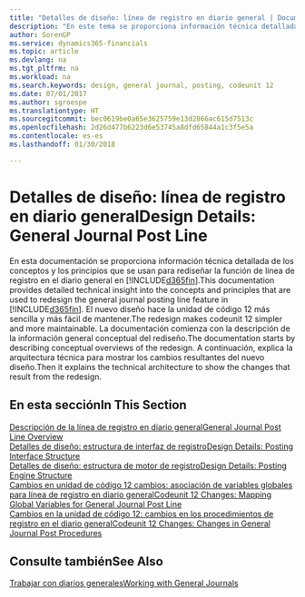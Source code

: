 ```yaml
---
title: "Detalles de diseño: línea de registro en diario general | Documentos de Microsoft"
description: "En este tema se proporciona información técnica detallada de los conceptos y los principios que se usan para rediseñar la función de línea de registro en el diario general en Finance and Operations, Business edition."
author: SorenGP
ms.service: dynamics365-financials
ms.topic: article
ms.devlang: na
ms.tgt_pltfrm: na
ms.workload: na
ms.search.keywords: design, general journal, posting, codeunit 12
ms.date: 07/01/2017
ms.author: sgroespe
ms.translationtype: HT
ms.sourcegitcommit: bec0619be0a65e3625759e13d2866ac615d7513c
ms.openlocfilehash: 2d26d477b6223d6e53745a8dfd65844a1c3f5e5a
ms.contentlocale: es-es
ms.lasthandoff: 01/30/2018

---
```

# <a name="design-details-general-journal-post-line"></a><span data-ttu-id="ac664-103">Detalles de diseño: línea de registro en diario general</span><span class="sxs-lookup"><span data-stu-id="ac664-103">Design Details: General Journal Post Line</span></span>
<span data-ttu-id="ac664-104">En esta documentación se proporciona información técnica detallada de los conceptos y los principios que se usan para rediseñar la función de línea de registro en el diario general en [!INCLUDE[d365fin](includes/d365fin_md.md)].</span><span class="sxs-lookup"><span data-stu-id="ac664-104">This documentation provides detailed technical insight into the concepts and principles that are used to redesign the general journal posting line feature in [!INCLUDE[d365fin](includes/d365fin_md.md)].</span></span> <span data-ttu-id="ac664-105">El nuevo diseño hace la unidad de código 12 más sencilla y más fácil de mantener.</span><span class="sxs-lookup"><span data-stu-id="ac664-105">The redesign makes codeunit 12 simpler and more maintainable.</span></span> <span data-ttu-id="ac664-106">La documentación comienza con la descripción de la información general conceptual del rediseño.</span><span class="sxs-lookup"><span data-stu-id="ac664-106">The documentation starts by describing conceptual overviews of the redesign.</span></span> <span data-ttu-id="ac664-107">A continuación, explica la arquitectura técnica para mostrar los cambios resultantes del nuevo diseño.</span><span class="sxs-lookup"><span data-stu-id="ac664-107">Then it explains the technical architecture to show the changes that result from the redesign.</span></span>  

## <a name="in-this-section"></a><span data-ttu-id="ac664-108">En esta sección</span><span class="sxs-lookup"><span data-stu-id="ac664-108">In This Section</span></span>  
[<span data-ttu-id="ac664-109">Descripción de la línea de registro en diario general</span><span class="sxs-lookup"><span data-stu-id="ac664-109">General Journal Post Line Overview</span></span>](design-details-general-journal-post-line-overview.md)  
[<span data-ttu-id="ac664-110">Detalles de diseño: estructura de interfaz de registro</span><span class="sxs-lookup"><span data-stu-id="ac664-110">Design Details: Posting Interface Structure</span></span>](design-details-posting-interface-structure.md)  
[<span data-ttu-id="ac664-111">Detalles de diseño: estructura de motor de registro</span><span class="sxs-lookup"><span data-stu-id="ac664-111">Design Details: Posting Engine Structure</span></span>](design-details-posting-engine-structure.md)  
[<span data-ttu-id="ac664-112">Cambios en unidad de código 12 cambios: asociación de variables globales para línea de registro en diario general</span><span class="sxs-lookup"><span data-stu-id="ac664-112">Codeunit 12 Changes: Mapping Global Variables for General Journal Post Line</span></span>](design-details-codeunit-12-changes-mapping-global-variables-for-general-journal-post-line.md)  
[<span data-ttu-id="ac664-113">Cambios en la unidad de código 12: cambios en los procedimientos de registro en el diario general</span><span class="sxs-lookup"><span data-stu-id="ac664-113">Codeunit 12 Changes: Changes in General Journal Post Procedures</span></span>](design-details-codeunit-12-changes-changes-in-general-journal-post-procedures.md)  

## <a name="see-also"></a><span data-ttu-id="ac664-114">Consulte también</span><span class="sxs-lookup"><span data-stu-id="ac664-114">See Also</span></span>  
[<span data-ttu-id="ac664-115">Trabajar con diarios generales</span><span class="sxs-lookup"><span data-stu-id="ac664-115">Working with General Journals</span></span>](ui-work-general-journals.md)

